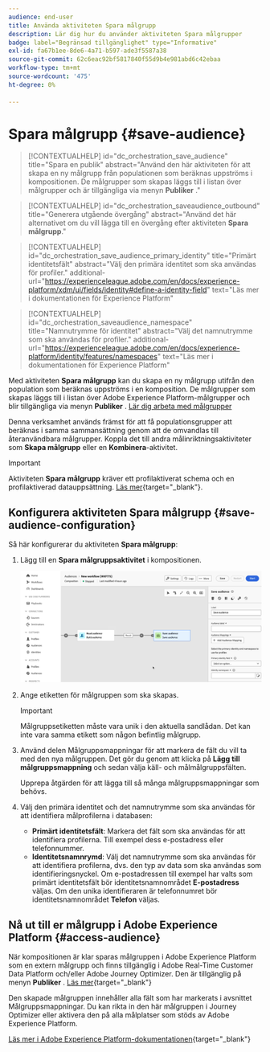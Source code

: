 ```yaml
---
audience: end-user
title: Använda aktiviteten Spara målgrupp
description: Lär dig hur du använder aktiviteten Spara målgrupper
badge: label="Begränsad tillgänglighet" type="Informative"
exl-id: fa67b1ee-8de6-4a71-b597-ade3f5587a38
source-git-commit: 62c6eac92bf5817840f55d9b4e981abd6c42ebaa
workflow-type: tm+mt
source-wordcount: '475'
ht-degree: 0%

---
```


# Spara målgrupp {#save-audience}

>[!CONTEXTUALHELP]
>id="dc_orchestration_save_audience"
>title="Spara en publik"
>abstract="Använd den här aktiviteten för att skapa en ny målgrupp från populationen som beräknas uppströms i kompositionen. De målgrupper som skapas läggs till i listan över målgrupper och är tillgängliga via menyn **Publiker** ."

>[!CONTEXTUALHELP]
>id="dc_orchestration_saveaudience_outbound"
>title="Generera utgående övergång"
>abstract="Använd det här alternativet om du vill lägga till en övergång efter aktiviteten **Spara målgrupp**."

>[!CONTEXTUALHELP]
>id="dc_orchestration_save_audience_primary_identity"
>title="Primärt identitetsfält"
>abstract="Välj den primära identitet som ska användas för profiler."
>additional-url="https://experienceleague.adobe.com/en/docs/experience-platform/xdm/ui/fields/identity#define-a-identity-field" text="Läs mer i dokumentationen för Experience Platform"

>[!CONTEXTUALHELP]
>id="dc_orchestration_saveaudience_namespace"
>title="Namnutrymme för identitet"
>abstract="Välj det namnutrymme som ska användas för profiler."
>additional-url="https://experienceleague.adobe.com/en/docs/experience-platform/identity/features/namespaces" text="Läs mer i dokumentationen för Experience Platform"

Med aktiviteten **Spara målgrupp** kan du skapa en ny målgrupp utifrån den population som beräknas uppströms i en komposition. De målgrupper som skapas läggs till i listan över Adobe Experience Platform-målgrupper och blir tillgängliga via menyn **Publiker** . [Lär dig arbeta med målgrupper](../../start/audiences.md)

Denna verksamhet används främst för att få populationsgrupper att beräknas i samma sammansättning genom att de omvandlas till återanvändbara målgrupper. Koppla det till andra målinriktningsaktiviteter som **Skapa målgrupp** eller en **Kombinera**-aktivitet.

>[!IMPORTANT]
>
>Aktiviteten **Spara målgrupp** kräver ett profilaktiverat schema och en profilaktiverad datauppsättning. [Läs mer](https://experienceleague.adobe.com/en/docs/experience-platform/catalog/datasets/user-guide#enable-profile){target="_blank"}.

## Konfigurera aktiviteten Spara målgrupp {#save-audience-configuration}

Så här konfigurerar du aktiviteten **Spara målgrupp**:

1. Lägg till en **Spara målgruppsaktivitet** i kompositionen.

   ![](../assets/save-audience.png)

1. Ange etiketten för målgruppen som ska skapas.

   >[!IMPORTANT]
   >
   >Målgruppsetiketten måste vara unik i den aktuella sandlådan. Det kan inte vara samma etikett som någon befintlig målgrupp.

1. Använd delen Målgruppsmappningar för att markera de fält du vill ta med den nya målgruppen. Det gör du genom att klicka på **Lägg till målgruppsmappning** och sedan välja käll- och målmålgruppsfälten.

   Upprepa åtgärden för att lägga till så många målgruppsmappningar som behövs.

1. Välj den primära identitet och det namnutrymme som ska användas för att identifiera målprofilerna i databasen:

   * **Primärt identitetsfält**: Markera det fält som ska användas för att identifiera profilerna. Till exempel dess e-postadress eller telefonnummer.
   * **Identitetsnamnrymd**: Välj det namnutrymme som ska användas för att identifiera profilerna, dvs. den typ av data som ska användas som identifieringsnyckel. Om e-postadressen till exempel har valts som primärt identitetsfält bör identitetsnamnområdet **E-postadress** väljas. Om den unika identifieraren är telefonnumret bör identitetsnamnområdet **Telefon** väljas.

## Nå ut till er målgrupp i Adobe Experience Platform {#access-audience}

När kompositionen är klar sparas målgruppen i Adobe Experience Platform som en extern målgrupp och finns tillgänglig i Adobe Real-Time Customer Data Platform och/eller Adobe Journey Optimizer. Den är tillgänglig på menyn **Publiker** . [Läs mer](https://experienceleague.adobe.com/en/docs/experience-platform/segmentation/ui/audience-portal){target="_blank"}

Den skapade målgruppen innehåller alla fält som har markerats i avsnittet Målgruppsmappningar. Du kan rikta in den här målgruppen i Journey Optimizer eller aktivera den på alla målplatser som stöds av Adobe Experience Platform.

[Läs mer i Adobe Experience Platform-dokumentationen](https://experienceleague.adobe.com/en/docs/experience-platform/segmentation/ui/audience-portal){target="_blank"}

<!--

## Example{#save-audience-example}

The following example illustrates a simple audience update from targeting. A scheduler is added to run the workflow once a month. A query recovers all the profiles subscribed to the different application services available. The **Save audience** activity updates the audience by deleting profiles that have unsubscribed from the service since the last workflow execution and by adding the newly subscribed profiles.
-->

